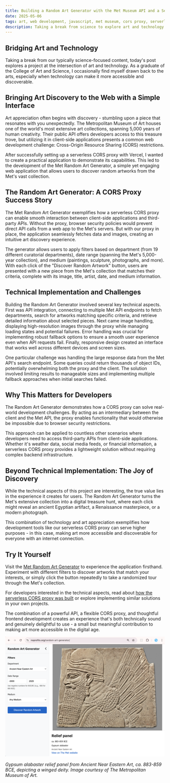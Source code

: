 ```yaml
---
title: Building a Random Art Generator with the Met Museum API and a Serverless CORS Proxy
date: 2025-05-06
tags: art, web development, javascript, met museum, cors proxy, serverless
description: Taking a break from science to explore art and technology with a web application that makes the Metropolitan Museum's collection accessible through a custom-built CORS proxy solution.
---
```


## Bridging Art and Technology

Taking a break from our typically science-focused content, today's post explores a project at the intersection of art and technology. As a graduate of the College of Art and Science, I occasionally find myself drawn back to the arts, especially when technology can make it more accessible and discoverable.

## Bringing Art Discovery to the Web with a Simple Interface

Art appreciation often begins with discovery - stumbling upon a piece that resonates with you unexpectedly. The Metropolitan Museum of Art houses one of the world's most extensive art collections, spanning 5,000 years of human creativity. Their public API offers developers access to this treasure trove, but utilizing it in client-side applications presents a common web development challenge: Cross-Origin Resource Sharing (CORS) restrictions.

After successfully setting up a serverless CORS proxy with Vercel, I wanted to create a practical application to demonstrate its capabilities. This led to the development of the Met Random Art Generator, a simple yet engaging web application that allows users to discover random artworks from the Met's vast collection.

## The Random Art Generator: A CORS Proxy Success Story

The Met Random Art Generator exemplifies how a serverless CORS proxy can enable smooth interaction between client-side applications and third-party APIs. Without the proxy, browser security policies would prevent direct API calls from a web app to the Met's servers. But with our proxy in place, the application seamlessly fetches data and images, creating an intuitive art discovery experience.

The generator allows users to apply filters based on department (from 19 different curatorial departments), date range (spanning the Met's 5,000-year collection), and medium (paintings, sculpture, photographs, and more). With each click of the "Discover Random Artwork" button, users are presented with a new piece from the Met's collection that matches their criteria, complete with its image, title, artist, date, and medium information.

## Technical Implementation and Challenges

Building the Random Art Generator involved several key technical aspects. First was API integration, connecting to multiple Met API endpoints to fetch departments, search for artworks matching specific criteria, and retrieve detailed information about selected pieces. Next came image handling, displaying high-resolution images through the proxy while managing loading states and potential failures. Error handling was crucial for implementing robust fallback options to ensure a smooth user experience even when API requests fail. Finally, responsive design created an interface that works well across different devices and screen sizes.

One particular challenge was handling the large response data from the Met API's search endpoint. Some queries could return thousands of object IDs, potentially overwhelming both the proxy and the client. The solution involved limiting results to manageable sizes and implementing multiple fallback approaches when initial searches failed.

## Why This Matters for Developers

The Random Art Generator demonstrates how a CORS proxy can solve real-world development challenges. By acting as an intermediary between the client and the Met API, the proxy enables functionality that would otherwise be impossible due to browser security restrictions.

This approach can be applied to countless other scenarios where developers need to access third-party APIs from client-side applications. Whether it's weather data, social media feeds, or financial information, a serverless CORS proxy provides a lightweight solution without requiring complex backend infrastructure.

## Beyond Technical Implementation: The Joy of Discovery

While the technical aspects of this project are interesting, the true value lies in the experience it creates for users. The Random Art Generator turns the Met's extensive collection into a digital treasure hunt, where each click might reveal an ancient Egyptian artifact, a Renaissance masterpiece, or a modern photograph.

This combination of technology and art appreciation exemplifies how development tools like our serverless CORS proxy can serve higher purposes - in this case, making art more accessible and discoverable for everyone with an internet connection.

## Try It Yourself

Visit the [Met Random Art Generator](https://noprofits.org/random-art-generator/) to experience the application firsthand. Experiment with different filters to discover artworks that match your interests, or simply click the button repeatedly to take a randomized tour through the Met's collection.

For developers interested in the technical aspects, read about [how the serverless CORS proxy was built](https://hyperpolarizability.com/posts/cors-proxy.html) or explore implementing similar solutions in your own projects.

The combination of a powerful API, a flexible CORS proxy, and thoughtful frontend development creates an experience that's both technically sound and genuinely delightful to use - a small but meaningful contribution to making art more accessible in the digital age.

![Assyrian relief panel showing a winged deity with a bearded face in profile, dating from 883-859 BCE](/images/Reliefpanel.png)

*Gypsum alabaster relief panel from Ancient Near Eastern Art, ca. 883-859 BCE, depicting a winged deity. Image courtesy of The Metropolitan Museum of Art.*